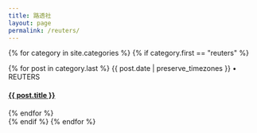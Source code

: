 ```yaml
---
title: 路透社
layout: page
permalink: /reuters/
---
```

{% for category in site.categories %}
  {% if category.first == "reuters" %}
  <div>
    {% for post in category.last %}
    <span class="postdate">{{ post.date | preserve_timezones }}</span> • <span class="author">REUTERS</span>
    <h4><a href="{{site.url}}{{site.baseurl}}{{ post.url }}">{{ post.title }}</a></h4>
    {% endfor %}
  </div>
  {% endif %}
{% endfor %}

